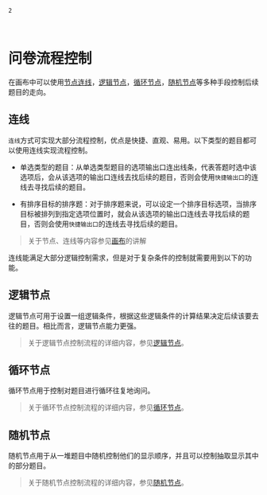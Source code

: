 ```index
2
```
```tag

```
```summary

```
# 问卷流程控制

在画布中可以使用[节点连线](../layout/canvas.md#连线)，[逻辑节点](../nodes/logic.md)，[循环节点](../nodes/loop.md)，[随机节点](../nodes/random.md)等多种手段控制后续题目的走向。

## 连线

`连线`方式可实现大部分流程控制，优点是快捷、直观、易用。以下类型的题目都可以使用连线实现流程控制。

+ 单选类型的题目：从单选类型题目的选项输出口连出线条，代表答题时选中该选项后，会从该选项的输出口连线去找后续的题目，否则会使用`快捷输出口`的连线去寻找后续的题目。

+ 有排序目标的排序题：对于排序题来说，可以设定一个排序目标选项，当排序目标被排列到指定选项位置时，就会从该选项的输出口连线去寻找后续的题目，否则会使用`快捷输出口`的连线去寻找后续的题目。

> 关于节点、连线等内容参见[画布](../layout/canvas.md)的讲解

连线能满足大部分逻辑控制需求，但是对于复杂条件的控制就需要用到以下的功能。

## 逻辑节点
逻辑节点可用于设置一组逻辑条件，根据这些逻辑条件的计算结果决定后续该要去往的题目。相比而言，逻辑节点能力更强。

> 关于逻辑节点控制流程的详细内容，参见[逻辑节点](../nodes/logic.md)。

## 循环节点
循环节点用于控制对题目进行循环往复地询问。
> 关于循环节点控制流程的详细内容，参见[循环节点](../nodes/loop.md)。

## 随机节点
随机节点用于从一堆题目中随机控制他们的显示顺序，并且可以控制抽取显示其中的部分题目。
> 关于随机节点控制流程的详细内容，参见[随机节点](../nodes/random.md)。
